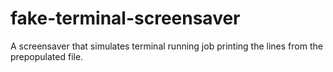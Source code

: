 # fake-terminal-screensaver
A screensaver that simulates terminal running job printing the lines from the prepopulated file.

